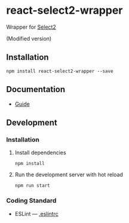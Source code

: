 # react-select2-wrapper

Wrapper for [Select2](https://select2.github.io/)

(Modified version)

## Installation

```
npm install react-select2-wrapper --save
```

## Documentation

- [Guide](/guide)

## Development

### Installation

1. Install dependencies
   ```
   npm install
   ```

2. Run the development server with hot reload
   ```
   npm run start
   ```

### Coding Standard

- ESLint — [.eslintrc](./.eslintrc)
